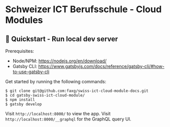 # Schweizer ICT Berufsschule - Cloud Modules


## 🚀 Quickstart - Run local dev server


Prerequisites:
- Node/NPM: https://nodejs.org/en/download/
- Gatsby CLI: https://www.gatsbyjs.com/docs/reference/gatsby-cli/#how-to-use-gatsby-cli

Get started by running the following commands:

```
$ git clone git@github.com:faxg/swiss-ict-cloud-module-docs.git
$ cd gatsby-swiss-ict-cloud-module/
$ npm install
$ gatsby develop
```

Visit `http://localhost:8000/` to view the app.
Visit `http://localhost:8000/__graphql` for the GraphQL query UI.
